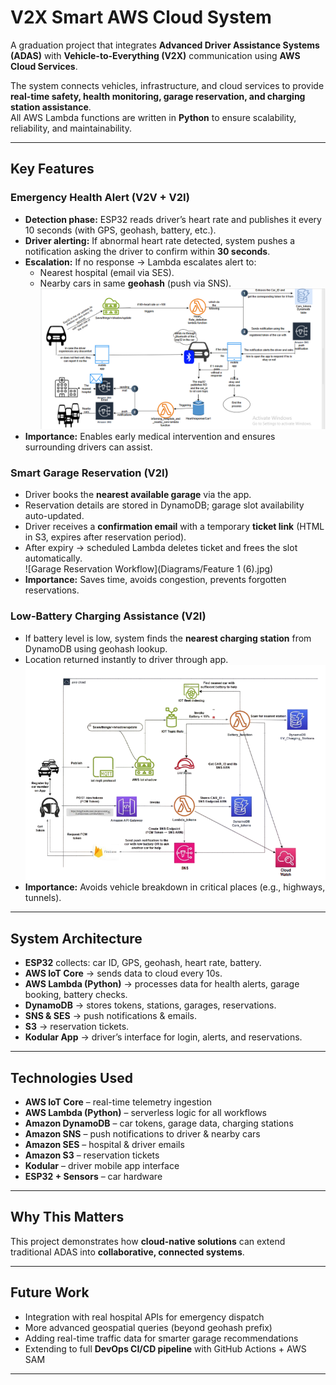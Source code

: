 #  V2X Smart AWS Cloud System  

A graduation project that integrates **Advanced Driver Assistance Systems (ADAS)** with **Vehicle-to-Everything (V2X)** communication using **AWS Cloud Services**.  

The system connects vehicles, infrastructure, and cloud services to provide **real-time safety, health monitoring, garage reservation, and charging station assistance**.  
All AWS Lambda functions are written in **Python** to ensure scalability, reliability, and maintainability.  

---

##  Key Features  

###  Emergency Health Alert (V2V + V2I)  
- **Detection phase:** ESP32 reads driver’s heart rate and publishes it every 10 seconds (with GPS, geohash, battery, etc.).  
- **Driver alerting:** If abnormal heart rate detected, system pushes a notification asking the driver to confirm within **30 seconds**.  
- **Escalation:** If no response → Lambda escalates alert to:  
  - Nearest hospital (email via SES).  
  - Nearby cars in same **geohash** (push via SNS).  
![Health Alert Workflow](Diagrams/Heart_rate_alert_diagram.PNG)
- **Importance:** Enables early medical intervention and ensures surrounding drivers can assist.  

###  Smart Garage Reservation (V2I)  
- Driver books the **nearest available garage** via the app.  
- Reservation details are stored in DynamoDB; garage slot availability auto-updated.  
- Driver receives a **confirmation email** with a temporary **ticket link** (HTML in S3, expires after reservation period).  
- After expiry → scheduled Lambda deletes ticket and frees the slot automatically.  
![Garage Reservation Workflow](Diagrams/Feature 1 (6).jpg)
- **Importance:** Saves time, avoids congestion, prevents forgotten reservations.  

###  Low-Battery Charging Assistance (V2I)  
- If battery level is low, system finds the **nearest charging station** from DynamoDB using geohash lookup.  
- Location returned instantly to driver through app.  
![Charging Station Workflow](Diagrams/image-Photoroom.png)
- **Importance:** Avoids vehicle breakdown in critical places (e.g., highways, tunnels).  

---

##  System Architecture  

  

- **ESP32** collects: car ID, GPS, geohash, heart rate, battery.  
- **AWS IoT Core** → sends data to cloud every 10s.  
- **AWS Lambda (Python)** → processes data for health alerts, garage booking, battery checks.  
- **DynamoDB** → stores tokens, stations, garages, reservations.  
- **SNS & SES** → push notifications & emails.  
- **S3** → reservation tickets.  
- **Kodular App** → driver’s interface for login, alerts, and reservations.  

---
 

##  Technologies Used  

- **AWS IoT Core** – real-time telemetry ingestion  
- **AWS Lambda (Python)** – serverless logic for all workflows  
- **Amazon DynamoDB** – car tokens, garage data, charging stations  
- **Amazon SNS** – push notifications to driver & nearby cars  
- **Amazon SES** – hospital & driver emails  
- **Amazon S3** – reservation tickets  
- **Kodular** – driver mobile app interface  
- **ESP32 + Sensors** – car hardware  

---

##  Why This Matters  

This project demonstrates how **cloud-native solutions** can extend traditional ADAS into **collaborative, connected systems**.  

---

##  Future Work  

- Integration with real hospital APIs for emergency dispatch  
- More advanced geospatial queries (beyond geohash prefix)  
- Adding real-time traffic data for smarter garage recommendations  
- Extending to full **DevOps CI/CD pipeline** with GitHub Actions + AWS SAM  

---

